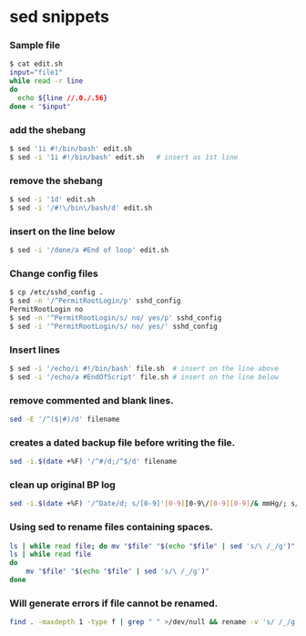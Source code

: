 # sed snippets
### Sample file
```bash
$ cat edit.sh
input="file1"
while read -r line
do
  echo ${line //.0./.56}
done < "$input"
```
### add the shebang
```bash
$ sed '1i #!/bin/bash' edit.sh
$ sed -i '1i #!/bin/bash' edit.sh   # insert as 1st line
```
### remove the shebang
```bash
$ sed -i '1d' edit.sh
$ sed -i '/#!\/bin\/bash/d' edit.sh
```
### insert on the line below
```bash
$ sed -i '/done/a #End of loop' edit.sh
```
### Change config files
```bash
$ cp /etc/sshd_config .
$ sed -n '/^PermitRootLogin/p' sshd_config
PermitRootLogin no
$ sed -n '^PermitRootLogin/s/ no/ yes/p' sshd_config
$ sed -i '^PermitRootLogin/s/ no/ yes/' sshd_config
```
### Insert lines
```bash
$ sed -i '/echo/i #!/bin/bash' file.sh  # insert on the line above
$ sed -i '/echo/a #EndOfScript' file.sh # insert on the line below
```
### remove commented and blank lines.
```bash
sed -E '/^($|#)/d' filename
```
### creates a dated backup file before writing the file.
```bash
sed -i.$(date +%F) '/^#/d;/^$/d' filename
```
### clean up original BP log
```bash
sed -i.$(date +%F) '/^Date/d; s/[0-9]'[0-9][0-9\/[0-9][0-9]/& mmHg/; s/6[0-9]/& bpm/' BP-Daily.txt
```
### Using sed to rename files containing spaces.
```bash
ls | while read file; do mv "$file" "$(echo "$file" | sed 's/\ /_/g')"; done
ls | while read file
do
	mv "$file" "$(echo "$file" | sed 's/\ /_/g')"
done
```
### Will generate errors if file cannot be renamed.
```bash
find . -maxdepth 1 -type f | grep " " >/dev/null && rename -v 's/ /_/g' ./* || echo "No filenames containing spaces found."
```
